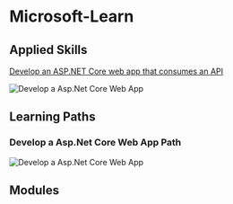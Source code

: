 # Microsoft-Learn

## **Applied Skills**

[Develop an ASP.NET Core web app that consumes an API](https://learn.microsoft.com/api/credentials/share/en-us/SaifSaidi-1507/682E41B378239350?sharingId=3E207DA3B89F0E92) 

![Develop a Asp.Net Core Web App](https://github.com/SaifSaidi/Microsoft-Learn/blob/main/assets/Credentials_saifsaidi_Microsoft%20Learn.png?raw=true)

## **Learning Paths**

### Develop a Asp.Net Core Web App Path

![Develop a Asp.Net Core Web App](https://github.com/SaifSaidi/Microsoft-Learn/blob/main/assets/Develop%20an%20ASP.NET%20Core%20web%20app%20that%20consumes%20an%20API.png?raw=true)

## **Modules**
